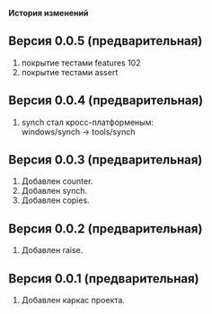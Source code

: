 
**История изменений**  

**Версия 0.0.5 (предварительная)**  
----------------------------------
1) покрытие тестами features 102  
2) покрытие тестами assert  

**Версия 0.0.4 (предварительная)**  
----------------------------------
1) synch стал кросс-платформеным:  
   windows/synch -> tools/synch  

**Версия 0.0.3 (предварительная)**  
----------------------------------
1) Добавлен counter.  
2) Добавлен synch.  
3) Добавлен copies.  

**Версия 0.0.2 (предварительная)**  
----------------------------------
1) Добавлен raise.  

**Версия 0.0.1 (предварительная)**  
----------------------------------
1) Добавлен каркас проекта.  
